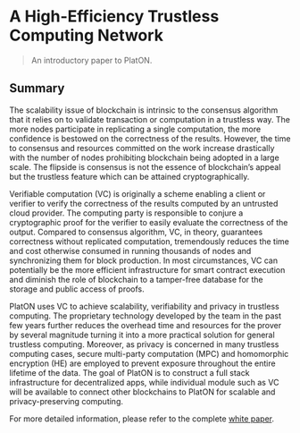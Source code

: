 # A High-Efficiency Trustless Computing Network

> An introductory paper to PlatON.

## Summary

The scalability issue of blockchain is intrinsic to the consensus algorithm that it relies on to validate transaction or computation in a trustless way. The more nodes participate in replicating a single computation, the more confidence is bestowed on the correctness of the results. However, the time to consensus and resources committed on the work increase drastically with the number of nodes prohibiting blockchain being adopted in a large scale. The flipside is consensus is not the essence of blockchain’s appeal but the trustless feature which can be attained cryptographically. 

Verifiable computation (VC) is originally a scheme enabling a client or verifier to verify the correctness of the results computed by an untrusted cloud provider. The computing party is responsible to conjure a cryptographic proof for the verifier to easily evaluate the correctness of the output. Compared to consensus algorithm, VC, in theory, guarantees correctness without replicated computation, tremendously reduces the time and cost otherwise consumed in running thousands of nodes and synchronizing them for block production. In most circumstances, VC can potentially be the more efficient infrastructure for smart contract execution and diminish the role of blockchain to a tamper-free database for the storage and public access of proofs. 

PlatON uses VC to achieve scalability, verifiability and privacy in trustless computing. The proprietary technology developed by the team in the past few years further reduces the overhead time and resources for the prover by several magnitude turning it into a more practical solution for general trustless computing. Moreover, as privacy is concerned in many trustless computing cases, secure multi-party computation (MPC) and homomorphic encryption (HE) are employed to prevent exposure throughout the entire lifetime of the data. The goal of PlatON is to construct a full stack infrastructure for decentralized apps, while individual module such as VC will be available to connect other blockchains to PlatON for scalable and privacy-preserving computing.

For more detailed information, please refer to the complete [white paper](https://www.platon.network/static/pdf/en/PlatON_A%20High-Efficiency%20Trustless%20Computing%20Network_Whitepaper_EN.pdf).